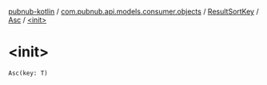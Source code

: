 [pubnub-kotlin](../../../index.md) / [com.pubnub.api.models.consumer.objects](../../index.md) / [ResultSortKey](../index.md) / [Asc](index.md) / [&lt;init&gt;](./-init-.md)

# &lt;init&gt;

`Asc(key: T)`